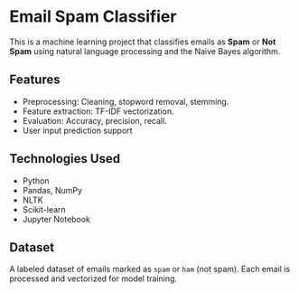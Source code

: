 # Email Spam Classifier

This is a machine learning project that classifies emails as **Spam** or **Not Spam** using natural language processing and the Naive Bayes algorithm.

## Features

- Preprocessing: Cleaning, stopword removal, stemming.
- Feature extraction: TF-IDF vectorization.
- Evaluation: Accuracy, precision, recall.
- User input prediction support

## Technologies Used

- Python
- Pandas, NumPy
- NLTK
- Scikit-learn
- Jupyter Notebook

## Dataset

A labeled dataset of emails marked as `spam` or `ham` (not spam). Each email is processed and vectorized for model training.

